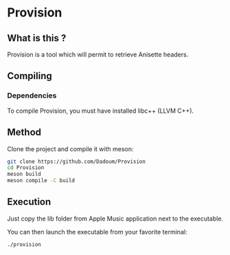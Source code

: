 # Provision

## What is this ?

Provision is a tool which will permit to retrieve Anisette headers.

## Compiling

### Dependencies
To compile Provision, you must have installed libc++ (LLVM C++).

## Method

Clone the project and compile it with meson:

```bash
git clone https://github.com/Dadoum/Provision
cd Provision
meson build
meson compile -C build
```

## Execution

Just copy the lib folder from Apple Music application next to the executable.

You can then launch the executable from your favorite terminal:

```bash
./provision
```
